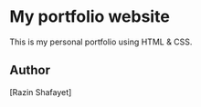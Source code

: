 # My portfolio website

This is my personal portfolio using HTML & CSS.

## Author

[Razin Shafayet]
